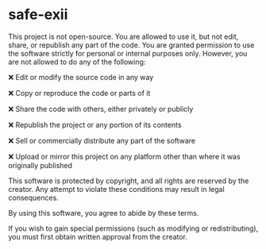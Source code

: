 # safe-exii
This project is not open-source. You are allowed to use it, but not edit, share, or republish any part of the code.
You are granted permission to use the software strictly for personal or internal purposes only.
However, you are not allowed to do any of the following:

❌ Edit or modify the source code in any way

❌ Copy or reproduce the code or parts of it

❌ Share the code with others, either privately or publicly

❌ Republish the project or any portion of its contents

❌ Sell or commercially distribute any part of the software

❌ Upload or mirror this project on any platform other than where it was originally published

This software is protected by copyright, and all rights are reserved by the creator.
Any attempt to violate these conditions may result in legal consequences.

By using this software, you agree to abide by these terms.

If you wish to gain special permissions (such as modifying or redistributing), you must first obtain written approval from the creator.
